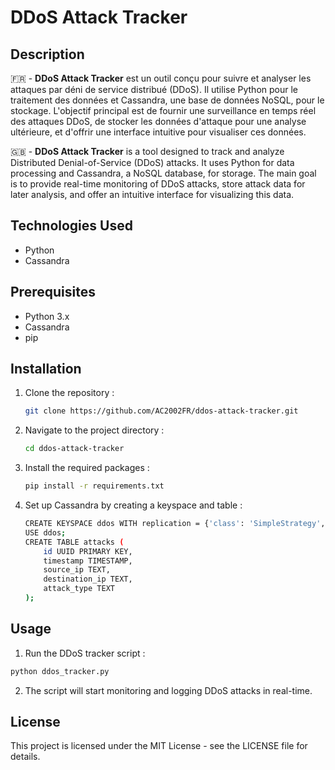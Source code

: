 # DDoS Attack Tracker

## Description

🇫🇷 - **DDoS Attack Tracker** est un outil conçu pour suivre et analyser les attaques par déni de service distribué (DDoS). Il utilise Python pour le traitement des données et Cassandra, une base de données NoSQL, pour le stockage. L'objectif principal est de fournir une surveillance en temps réel des attaques DDoS, de stocker les données d'attaque pour une analyse ultérieure, et d'offrir une interface intuitive pour visualiser ces données.

🇬🇧 - **DDoS Attack Tracker** is a tool designed to track and analyze Distributed Denial-of-Service (DDoS) attacks. It uses Python for data processing and Cassandra, a NoSQL database, for storage. The main goal is to provide real-time monitoring of DDoS attacks, store attack data for later analysis, and offer an intuitive interface for visualizing this data.

## Technologies Used

- Python
- Cassandra

## Prerequisites

- Python 3.x
- Cassandra
- pip 

## Installation

1. Clone the repository :
   ```sh
   git clone https://github.com/AC2002FR/ddos-attack-tracker.git
   ```
   
2. Navigate to the project directory :
   ```sh
   cd ddos-attack-tracker
   ```

3. Install the required packages :
   ```sh
   pip install -r requirements.txt
   ```
   
4. Set up Cassandra by creating a keyspace and table :
   ```sh
   CREATE KEYSPACE ddos WITH replication = {'class': 'SimpleStrategy', 'replication_factor' : 3};
   USE ddos;
   CREATE TABLE attacks (
       id UUID PRIMARY KEY,
       timestamp TIMESTAMP,
       source_ip TEXT,
       destination_ip TEXT,
       attack_type TEXT
   );
   ```
   
## Usage 

1. Run the DDoS tracker script :
```sh
python ddos_tracker.py
``` 

2. The script will start monitoring and logging DDoS attacks in real-time. 

## License

This project is licensed under the MIT License - see the LICENSE file for details. 
